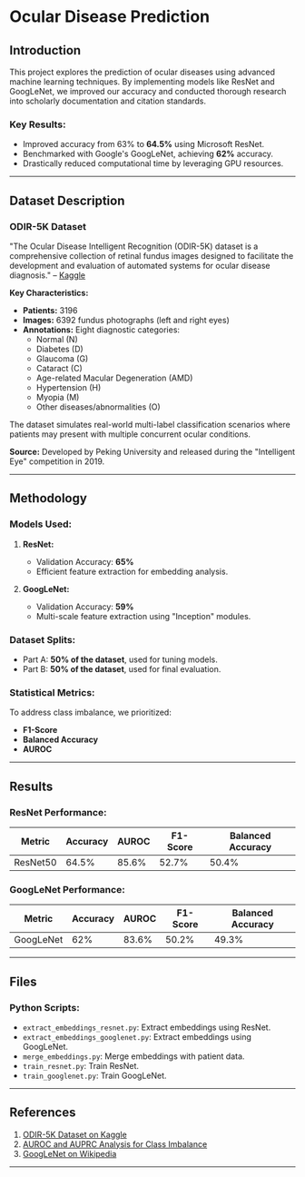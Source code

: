 # Ocular Disease Prediction

## Introduction

This project explores the prediction of ocular diseases using advanced machine learning techniques. By implementing models like ResNet and GoogLeNet, we improved our accuracy and conducted thorough research into scholarly documentation and citation standards.

### Key Results:
- Improved accuracy from 63% to **64.5%** using Microsoft ResNet.
- Benchmarked with Google's GoogLeNet, achieving **62%** accuracy.
- Drastically reduced computational time by leveraging GPU resources.

---

## Dataset Description

### ODIR-5K Dataset

"The Ocular Disease Intelligent Recognition (ODIR-5K) dataset is a comprehensive collection of retinal fundus images designed to facilitate the development and evaluation of automated systems for ocular disease diagnosis." – [Kaggle](https://www.kaggle.com/datasets/andrewmvd/ocular-disease-recognition-odir5k)

**Key Characteristics:**
- **Patients:** 3196
- **Images:** 6392 fundus photographs (left and right eyes)
- **Annotations:** Eight diagnostic categories:
  - Normal (N)
  - Diabetes (D)
  - Glaucoma (G)
  - Cataract (C)
  - Age-related Macular Degeneration (AMD)
  - Hypertension (H)
  - Myopia (M)
  - Other diseases/abnormalities (O)

The dataset simulates real-world multi-label classification scenarios where patients may present with multiple concurrent ocular conditions.

**Source:** Developed by Peking University and released during the "Intelligent Eye" competition in 2019.

---

## Methodology

### Models Used:

1. **ResNet:**
   - Validation Accuracy: **65%**
   - Efficient feature extraction for embedding analysis.

2. **GoogLeNet:**
   - Validation Accuracy: **59%**
   - Multi-scale feature extraction using "Inception" modules.

### Dataset Splits:
- Part A: **50% of the dataset**, used for tuning models.
- Part B: **50% of the dataset**, used for final evaluation.

### Statistical Metrics:
To address class imbalance, we prioritized:
- **F1-Score**
- **Balanced Accuracy**
- **AUROC**

---

## Results

### ResNet Performance:
| Metric    | Accuracy | AUROC  | F1-Score | Balanced Accuracy |
|-----------|----------|--------|----------|-------------------|
| ResNet50  | 64.5%    | 85.6%  | 52.7%    | 50.4%            |

### GoogLeNet Performance:
| Metric    | Accuracy | AUROC  | F1-Score | Balanced Accuracy |
|-----------|----------|--------|----------|-------------------|
| GoogLeNet | 62%      | 83.6%  | 50.2%    | 49.3%            |

---

## Files 

### Python Scripts:
- `extract_embeddings_resnet.py`: Extract embeddings using ResNet.
- `extract_embeddings_googlenet.py`: Extract embeddings using GoogLeNet.
- `merge_embeddings.py`: Merge embeddings with patient data.
- `train_resnet.py`: Train ResNet.
- `train_googlenet.py`: Train GoogLeNet.



---

## References

1. [ODIR-5K Dataset on Kaggle](https://www.kaggle.com/datasets/andrewmvd/ocular-disease-recognition-odir5k)
2. [AUROC and AUPRC Analysis for Class Imbalance](https://arxiv.org/abs/2110.02099)
3. [GoogLeNet on Wikipedia](https://en.wikipedia.org/wiki/Inception_%28deep_learning_architecture%29)

---
